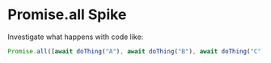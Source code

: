 # Promise.all Spike
Investigate what happens with code like:

```JavaScript
Promise.all([await doThing("A"), await doThing("B"), await doThing("C")]);
```